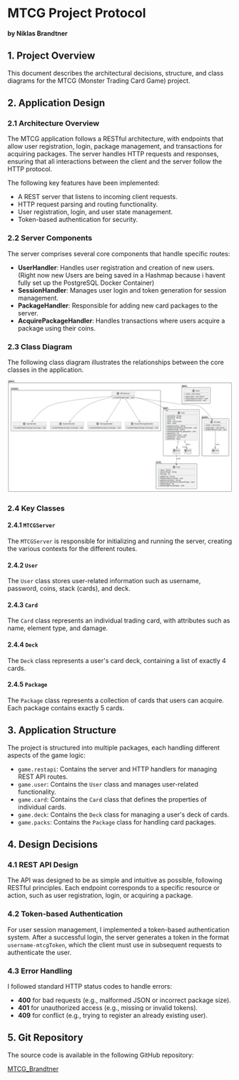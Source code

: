 # MTCG Project Protocol

#### by Niklas Brandtner

## 1. Project Overview

This document describes the architectural decisions, structure, and class diagrams for the MTCG (Monster Trading Card Game) project.

## 2. Application Design

### 2.1 Architecture Overview

The MTCG application follows a RESTful architecture, with endpoints that allow user registration, login, package management, and transactions for acquiring packages. The server handles HTTP requests and responses, ensuring that all interactions between the client and the server follow the HTTP protocol.

The following key features have been implemented:
- A REST server that listens to incoming client requests.
- HTTP request parsing and routing functionality.
- User registration, login, and user state management.
- Token-based authentication for security.

### 2.2 Server Components

The server comprises several core components that handle specific routes:

- **UserHandler**: Handles user registration and creation of new users. (Right now new Users are being saved in a Hashmap because i havent fully set up the PostgreSQL Docker Container)
- **SessionHandler**: Manages user login and token generation for session management.
- **PackageHandler**: Responsible for adding new card packages to the server.
- **AcquirePackageHandler**: Handles transactions where users acquire a package using their coins.

### 2.3 Class Diagram

The following class diagram illustrates the relationships between the core classes in the application.

![Class Diagram](./uml-diagram.png)

### 2.4 Key Classes

#### 2.4.1 `MTCGServer`
The `MTCGServer` is responsible for initializing and running the server, creating the various contexts for the different routes.

#### 2.4.2 `User`
The `User` class stores user-related information such as username, password, coins, stack (cards), and deck.

#### 2.4.3 `Card`
The `Card` class represents an individual trading card, with attributes such as name, element type, and damage.

#### 2.4.4 `Deck`
The `Deck` class represents a user's card deck, containing a list of exactly 4 cards.

#### 2.4.5 `Package`
The `Package` class represents a collection of cards that users can acquire. Each package contains exactly 5 cards.

## 3. Application Structure

The project is structured into multiple packages, each handling different aspects of the game logic:

- `game.restapi`: Contains the server and HTTP handlers for managing REST API routes.
- `game.user`: Contains the `User` class and manages user-related functionality.
- `game.card`: Contains the `Card` class that defines the properties of individual cards.
- `game.deck`: Contains the `Deck` class for managing a user's deck of cards.
- `game.packs`: Contains the `Package` class for handling card packages.

## 4. Design Decisions

### 4.1 REST API Design
The API was designed to be as simple and intuitive as possible, following RESTful principles. Each endpoint corresponds to a specific resource or action, such as user registration, login, or acquiring a package.

### 4.2 Token-based Authentication
For user session management, I implemented a token-based authentication system. After a successful login, the server generates a token in the format `username-mtcgToken`, which the client must use in subsequent requests to authenticate the user.

### 4.3 Error Handling
I followed standard HTTP status codes to handle errors:
- **400** for bad requests (e.g., malformed JSON or incorrect package size).
- **401** for unauthorized access (e.g., missing or invalid tokens).
- **409** for conflict (e.g., trying to register an already existing user).

## 5. Git Repository

The source code is available in the following GitHub repository:

[MTCG_Brandtner](https://github.com/nbrandtner/MTCG)